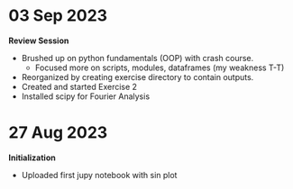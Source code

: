 # 03 Sep 2023
**Review Session**
- Brushed up on python fundamentals (OOP) with crash course.
    - Focused more on scripts, modules, dataframes (my weakness T-T) 
- Reorganized by creating exercise directory to contain outputs.
- Created and started Exercise 2
- Installed scipy for Fourier Analysis

# 27 Aug 2023
**Initialization**
- Uploaded first jupy notebook with sin plot